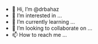 - 👋 Hi, I’m @drbahaz
- 👀 I’m interested in ...
- 🌱 I’m currently learning ...
- 💞️ I’m looking to collaborate on ...
- 📫 How to reach me ...

<!---
drbahaz/drbahaz is a ✨ special ✨ repository because its `README.md` (this file) appears on your GitHub profile.
You can click the Preview link to take a look at your changes.
--->
